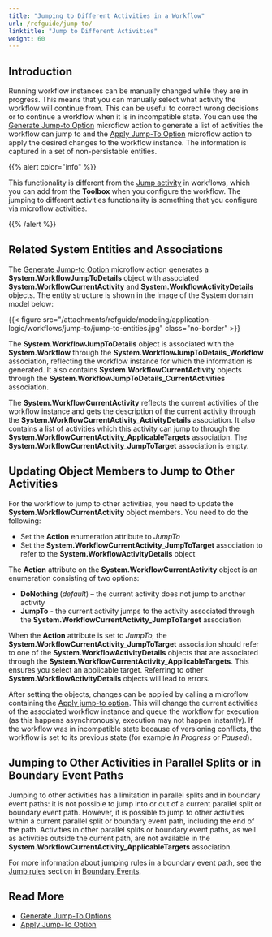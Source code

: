 ```yaml
---
title: "Jumping to Different Activities in a Workflow"
url: /refguide/jump-to/
linktitle: "Jump to Different Activities"
weight: 60
---
```

## Introduction

Running workflow instances can be manually changed while they are in progress. This means that you can manually select what activity the workflow will continue from. This can be useful to correct wrong decisions or to continue a workflow when it is in incompatible state. You can use the [Generate Jump-to Option](/refguide/generate-jump-to-options/) microflow action to generate a list of activities the workflow can jump to and the [Apply Jump-To Option](/refguide/apply-jump-to-option/) microflow action to apply the desired changes to the workflow instance. The information is captured in a set of non-persistable entities.

{{% alert color="info" %}}

This functionality is different from the [Jump activity](/refguide/jump-activity/) in workflows, which you can add from the **Toolbox** when you configure the workflow. The jumping to different activities functionality is something that you configure via microflow activities.

{{% /alert %}}

## Related System Entities and Associations

The [Generate Jump-to Option](/refguide/generate-jump-to-options/) microflow action generates a **System.WorkflowJumpToDetails** object with associated **System.WorkflowCurrentActivity** and **System.WorkflowActivityDetails** objects. The entity structure is shown in the image of the System domain model below:

{{< figure src="/attachments/refguide/modeling/application-logic/workflows/jump-to/jump-to-entities.jpg" class="no-border" >}}

The **System.WorkflowJumpToDetails** object is associated with the **System.Workflow** through the **System.WorkflowJumpToDetails_Workflow** association, reflecting the workflow instance for which the information is generated. It also contains **System.WorkflowCurrentActivity** objects through the **System.WorkflowJumpToDetails_CurrentActivities** association.

The **System.WorkflowCurrentActivity** reflects the current activities of the workflow instance and gets the description of the current activity through the **System.WorkflowCurrentActivity_ActivityDetails** association. It also contains a list of activities which this activity can jump to through the **System.WorkflowCurrentActivity_ApplicableTargets** association. The **System.WorkflowCurrentActivity_JumpToTarget** association is empty.

## Updating Object Members to Jump to Other Activities

For the workflow to jump to other activities, you need to update the **System.WorkflowCurrentActivity** object members. You need to do the following:

* Set the **Action** enumeration attribute to *JumpTo*
* Set the **System.WorkflowCurrentActivity_JumpToTarget** association to refer to the **System.WorkflowActivityDetails** object

The **Action** attribute on the **System.WorkflowCurrentActivity** object is an enumeration consisting of two options:

* **DoNothing** (*default*) – the current activity does not jump to another activity
* **JumpTo** - the current activity jumps to the activity associated through the **System.WorkflowCurrentActivity_JumpToTarget** association

When the **Action** attribute is set to *JumpTo*, the **System.WorkflowCurrentActivity_JumpToTarget** association should refer to one of the **System.WorkflowActivityDetails** objects that are associated through the **System.WorkflowCurrentActivity_ApplicableTargets**. This ensures you select an applicable target. Referring to other **System.WorkflowActivityDetails** objects will lead to errors.

After setting the objects, changes can be applied by calling a microflow containing the [Apply jump-to option](/refguide/apply-jump-to-option/). This will change the current activities of the associated workflow instance and queue the workflow for execution (as this happens asynchronously, execution may not happen instantly). If the workflow was in incompatible state because of versioning conflicts, the workflow is set to its previous state (for example *In Progress* or *Paused*).

## Jumping to Other Activities in Parallel Splits or in Boundary Event Paths

Jumping to other activities has a limitation in parallel splits and in boundary event paths: it is not possible to jump into or out of a current parallel split or boundary event path. However, it is possible to jump to other activities within a current parallel split or boundary event path, including the end of the path. Activities in other parallel splits or boundary event paths, as well as activities outside the current path, are not available in the **System.WorkflowCurrentActivity_ApplicableTargets** association.

For more information about jumping rules in a boundary event path, see the [Jump rules](/refguide/workflow-boundary-events/#jump-rules) section in [Boundary Events](/refguide/workflow-boundary-events/).

## Read More

* [Generate Jump-To Options](/refguide/generate-jump-to-options/)
* [Apply Jump-To Option](/refguide/apply-jump-to-option/)